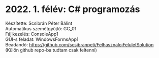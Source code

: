 # 2022. 1. félév: C# programozás </br>
Készítette: Scsibrán Péter Bálint </br>
Automatikus szemétgyűjtő: GC_01</br>
Fájlkezelés: ConsoleApp1 </br>
GUI-s feladat: WindowsFormsApp1 </br>
Beadandó: https://github.com/scsibranpeti/FelhasznaloiFeluletSolution (Külön github repo-ba tudtam csak feltenni) </br>
